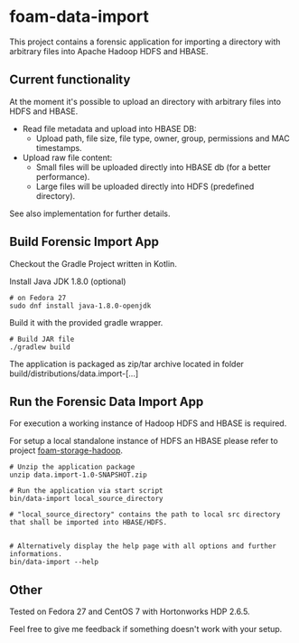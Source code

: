 # foam-data-import
This project contains a forensic application for importing a directory with arbitrary files
into Apache Hadoop HDFS and HBASE.

## Current functionality
At the moment it's possible to upload an directory with arbitrary files into HDFS and HBASE.   
+ Read file metadata and upload into HBASE DB:
  + Upload path, file size, file type, owner, group, permissions and MAC timestamps.
+ Upload raw file content:
  + Small files will be uploaded directly into HBASE db (for a better performance).
  + Large files will be uploaded directly into HDFS (predefined directory).

See also implementation for further details.

## Build Forensic Import App
Checkout the Gradle Project written in Kotlin.

Install Java JDK 1.8.0 (optional)
```
# on Fedora 27
sudo dnf install java-1.8.0-openjdk 
```

Build it with  the provided gradle wrapper.
```
# Build JAR file
./gradlew build
```
The application is packaged as zip/tar archive located in folder build/distributions/data.import-[...]  

## Run the Forensic Data Import App

For execution a working instance of Hadoop HDFS and HBASE is required.
 
For setup a local standalone instance of HDFS an HBASE 
please refer to project [foam-storage-hadoop](https://github.com/jobusam/foam-storage-hadoop).

```
# Unzip the application package
unzip data.import-1.0-SNAPSHOT.zip

# Run the application via start script
bin/data-import local_source_directory

# "local_source_directory" contains the path to local src directory that shall be imported into HBASE/HDFS.


# Alternatively display the help page with all options and further informations.
bin/data-import --help 

```

## Other
Tested on Fedora 27 and CentOS 7 with Hortonworks HDP 2.6.5.

Feel free to give me feedback if something doesn't work with your setup.
